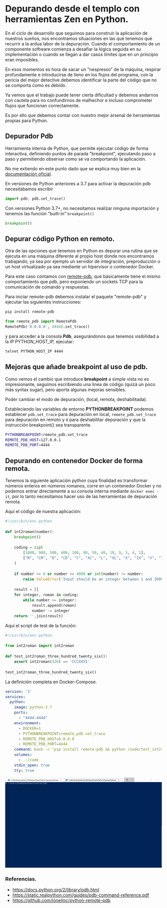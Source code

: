 # Depurando desde el templo con herramientas Zen en Python.

En el ciclo de desarrollo que seguimos para construir la aplicación de nuestros sueños, nos encontramos situaciones en las que tenemos que recurrir a la ardua labor de la depuración. Cuando el comportamiento de un componente software comienza a desafiar la lógica seguida en su implementación o cuando se llegan a dar casos límites que en un principio eran imposibles.

En esos momentos es hora de sacar un "nespresso" de la máquina, respirar profundamente e introducirse de lleno en los flujos del programa, con la pericia del mejor detective debemos identificar la parte del código que no se comporta como es debido. 

Ya vemos que el trabajo puede tener cierta dificultad y debemos andarnos con cautela para no confundirnos de malhechor e incluso comprometer flujos que funcionan correctamente.

Es por ello que debemos contar con nuestro mejor arsenal de herramientas propias para Python. 


## Depurador Pdb

Herramienta interna de Python, que permite ejecutar código de forma interactiva, definiendo puntos de parada "breakpoint", ejecutando paso a paso y permitiendo observar como se va comportando la aplicación.

No me extiendo en este punto dado que se explica muy bien en la [documentación oficial](https://docs.python.org/2/library/pdb.html).

En versiones de Python anteriores a 3.7 para activar la depuración pdb necesitábamos escribir 

```python
import pdb; pdb.set_trace()
```

Con versiones Python 3.7+, no necesitamos realizar ninguna importación y tenemos las función "built-in" 
``breakpoint()``

```python
breakpoint()
```

## Depurar código Python en remoto.

Otra de las opciones que tenemos en Python es depurar una rutina que se ejecuta en una máquina diferente al propio host donde nos encontramos trabajando, ya sea por ejemplo un servidor de integración, preproducción o un host virtualizado ya sea mediante un hipervisor o contenedor Docker.

Para este caso contamos con [remote-pdb](https://github.com/ionelmc/python-remote-pdb), que básicamente tiene el mismo comportamiento que pdb, pero exponiendo un sockets TCP para la comunicación de comando y respuestas. 

Para iniciar remote-pdb debemos instalar el paquete "remote-pdb" y ejecutar las siguientes instrucciones:

```bash
pip install remote-pdb
```

```python
from remote_pdb import RemotePdb
RemotePdb('0.0.0.0', 4444).set_trace()
```

y para acceder a la consola **Pdb**, asegurándonos que tenemos visibilidad a la IP PYTHON_HOST_IP, ejecutar:

```bash
telnet PYTHON_HOST_IP 4444
```


## Mejoras que añade breakpoint al uso de pdb.

Como vemos el cambio que introduce **breakpoint** a simple vista no es impresionante, seguimos escribiendo una línea de código (quizá un poco más syntax sugar), pero aporta algunas mejoras sensibles.

Poder cambiar el modo de depuración, (local, remota, deshabilitada).

Estableciendo las variables de entorno **PYTHONBREAKPOINT** podemos establecer ```pdb.set_trace``` para depuración en local, ```remote_pdb.set_trace``` para depuración en remoto y ``0`` para deshabilitar depuración y que la instrucción breakpoint() sea transparente.


```bash
PYTHONBREAKPOINT=remote_pdb.set_trace
REMOTE_PDB_HOST=127.0.0.1 
REMOTE_PDB_PORT=4444
```

## Depurando en contenedor Docker de forma remota.

Tenemos la siguiente aplicación python cuya finalidad es transformar números enteros en números romanos, corre en un contenedor Docker y no podemos entrar directamente a su consola interna mediante ``docker exec -it``, por lo tanto necesitamos hacer uso de las herramientas de depuración remota. 

Aquí el código de nuestra aplicación:


```python
#!/usr/bin/env python

def int2roman(number):
    breakpoint()

    coding = zip(
        [1000, 900, 500, 400, 100, 90, 50, 40, 10, 9, 5, 4, 1],
        ["M", "CM", "D", "CD", "C", "XC", "L", "XL", "X", "IX", "V", "IV", "I"]
    )

    if number <= 0 or number >= 4000 or int(number) != number:
        raise ValueError('Input should be an integer between 1 and 3999')

    result = []
    for integer, roman in coding:
        while number >= integer:
            result.append(roman)
            number -= integer
    return ''.join(result)
```

Aquí el script de test de la función:

```python
#!/usr/bin/env python

from int2roman import int2roman

def test_int2roman_three_hundred_twenty_six():
    assert int2roman(326) == 'CCCXXVI'

test_int2roman_three_hundred_twenty_six()
```

La definición completa en Docker-Compose.

```yaml
version: '3'
services:
  python:
    image: python:3.7
    ports:
      - "4444:4444"
    environment:
      - DOCKER=1
      - PYTHONBREAKPOINT=remote_pdb.set_trace
      - REMOTE_PDB_HOST=0.0.0.0
      - REMOTE_PDB_PORT=4444
    command: bash -c "pip install remote-pdb && python /code/test_int2roman.py"
    volumes:
      - .:/code
    stdin_open: true
    tty: true
```    

![terminal](terminal.gif)

### Referencias.
- https://docs.python.org/2/library/pdb.html
- https://static.realpython.com/guides/pdb-command-reference.pdf
- https://github.com/ionelmc/python-remote-pdb
